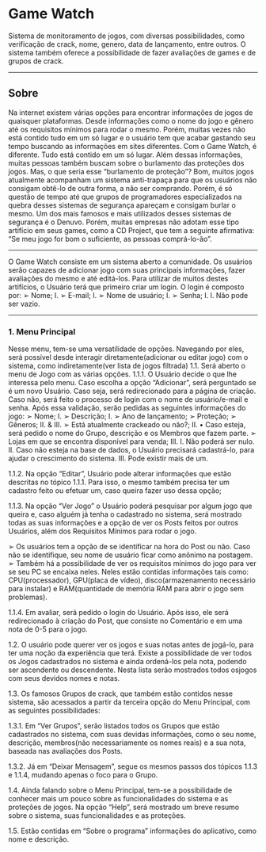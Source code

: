 # Game Watch
 Sistema de monitoramento de jogos, com diversas possibilidades, como verificação de crack, nome, genero, data de lançamento, entre outros. O sistema também oferece a possibilidade de fazer avaliações de games e de grupos de crack.

--- 
## Sobre
Na internet existem várias opções para encontrar informações de jogos de quaisquer plataformas. Desde 
informações como o nome do jogo e gênero até os requisitos mínimos para rodar o mesmo. Porém, muitas vezes não 
está contido tudo em um só lugar e o usuário tem que acabar gastando seu tempo buscando as informações em sites 
diferentes. Com o Game Watch, é diferente. Tudo está contido em um só lugar.
Além dessas informações, muitas pessoas também buscam sobre o burlamento das proteções dos jogos. Mas, o 
que seria esse “burlamento de proteção”? Bom, muitos jogos atualmente acompanham um sistema anti-trapaça para 
que os usuários não consigam obtê-lo de outra forma, a não ser comprando. Porém, é só questão de tempo até que 
grupos de programadores especializados na quebra desses sistemas de segurança apareçam e consigam burlar o 
mesmo. Um dos mais famosos e mais utilizados desses sistemas de segurança é o Denuvo. Porém, muitas empresas 
não adotam esse tipo artifício em seus games, como a CD Project, que tem a seguinte afirmativa: “Se meu jogo for 
bom o suficiente, as pessoas comprá-lo-ão”.

---
O Game Watch consiste em um sistema aberto a comunidade. Os usuários serão capazes de adicionar jogo com 
suas principais informações, fazer avaliações do mesmo e até editá-los. Para utilizar de muitos destes artifícios, o 
Usuário terá que primeiro criar um login. O login é composto por:
➢ Nome; I. 
➢ E-mail; I. 
➢ Nome de usuário; I. 
➢ Senha; I.
I. Não pode ser vazio.

---
### 1. Menu Principal
Nesse menu, tem-se uma versatilidade de opções. Navegando por eles, será possível desde interagir 
diretamente(adicionar ou editar jogo) com o sistema, como indiretamente(ver lista de jogos filtrada)
1.1. Será aberto o menu de Jogo com as várias opções.
1.1.1. O Usuário decide o que lhe interessa pelo menu. Caso escolha a opção “Adicionar”, será perguntado se 
é um novo Usuário. Caso seja, será redirecionado para a página de criação. Caso não, será feito o 
processo de login com o nome de usuário/e-mail e senha. Após essa validação, serão pedidas as 
seguintes informações do jogo:
➢ Nome; I. 
➢ Descrição; I. 
➢ Ano de lançamento;
➢ Proteção;
➢ Gêneros; II. & III. 
➢ Está atualmente crackeado ou não?; II. 
• Caso esteja, será pedido o nome do Grupo, descrição e os Membros que fazem parte.
➢ Lojas em que se encontra disponível para venda; III. 
I. Não poderá ser nulo.
II. Caso não esteja na base de dados, o Usuário precisará cadastrá-lo, para ajudar o crescimento do 
sistema.
III. Pode existir mais de um.

1.1.2. Na opção “Editar”, Usuário pode alterar informações que estão descritas no tópico 1.1.1. Para isso, o 
mesmo também precisa ter um cadastro feito ou efetuar um, caso queira fazer uso dessa opção;

1.1.3. Na opção “Ver Jogo” o Usuário poderá pesquisar por algum jogo que queira e, caso alguém já tenha o 
cadastrado no sistema, será mostrado todas as suas informações e a opção de ver os Posts feitos por 
outros Usuários, além dos Requisitos Mínimos para rodar o jogo.

➢ Os usuários tem a opção de se identificar na hora do Post ou não. Caso não se identifique, seu nome 
de usuário ficar como anônimo na postagem.
➢ Também há a possibilidade de ver os requisitos mínimos do jogo para ver se seu PC se encaixa neles.
Neles estão contidas informações tais como: CPU(processador), GPU(placa de vídeo), 
disco(armazenamento necessário para instalar) e RAM(quantidade de memória RAM para abrir o 
jogo sem problemas).

1.1.4. Em avaliar, será pedido o login do Usuário. Após isso, ele será redirecionado à criação do Post, que 
consiste no Comentário e em uma nota de 0-5 para o jogo.

1.2. O usuário pode querer ver os jogos e suas notas antes de jogá-lo, para ter uma noção da experiência que terá.
Existe a possibilidade de ver todos os Jogos cadastrados no sistema e ainda ordená-los pela nota, podendo 
ser ascendente ou descendente. Nesta lista serão mostrados todos osjogos com seus devidos nomes e notas.

1.3. Os famosos Grupos de crack, que também estão contidos nesse sistema, são acessados a partir da terceira 
opção do Menu Principal, com as seguintes possibilidades:

1.3.1. Em “Ver Grupos”, serão listados todos os Grupos que estão cadastrados no sistema, com suas devidas 
informações, como o seu nome, descrição, membros(não necessariamente os nomes reais) e a sua nota, 
baseada nas avaliações dos Posts.

1.3.2. Já em “Deixar Mensagem”, segue os mesmos passos dos tópicos 1.1.3 e 1.1.4, mudando apenas o foco 
para o Grupo.

1.4. Ainda falando sobre o Menu Principal, tem-se a possibilidade de conhecer mais um pouco sobre as 
funcionalidades do sistema e as proteções de jogos. Na opção “Help”, será mostrado um breve resumo sobre 
o sistema, suas funcionalidades e as proteções. 

1.5. Estão contidas em “Sobre o programa” informações do aplicativo, como nome e descrição.
